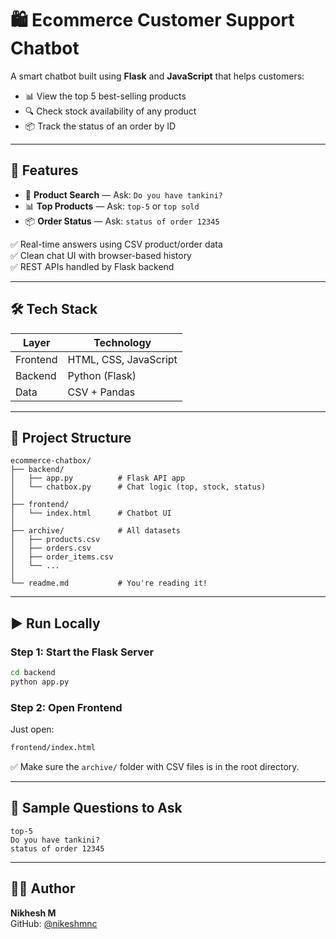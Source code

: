 # 🛍️ Ecommerce Customer Support Chatbot

A smart chatbot built using **Flask** and **JavaScript** that helps customers:

- 📊 View the top 5 best-selling products  
- 🔍 Check stock availability of any product  
- 📦 Track the status of an order by ID  

---

## 🚀 Features

- 🔎 **Product Search** — Ask: `Do you have tankini?`
- 📊 **Top Products** — Ask: `top-5` or `top sold`
- 📦 **Order Status** — Ask: `status of order 12345`

✅ Real-time answers using CSV product/order data  
✅ Clean chat UI with browser-based history  
✅ REST APIs handled by Flask backend  

---

## 🛠️ Tech Stack

| Layer     | Technology             |
|-----------|------------------------|
| Frontend  | HTML, CSS, JavaScript  |
| Backend   | Python (Flask)         |
| Data      | CSV + Pandas           |

---

## 📁 Project Structure

```
ecommerce-chatbox/
├── backend/
│   ├── app.py          # Flask API app
│   └── chatbox.py      # Chat logic (top, stock, status)
│
├── frontend/
│   └── index.html      # Chatbot UI
│
├── archive/            # All datasets
│   ├── products.csv
│   ├── orders.csv
│   ├── order_items.csv
│   └── ...
│
└── readme.md           # You're reading it!
```

---

## ▶️ Run Locally

### Step 1: Start the Flask Server

```bash
cd backend
python app.py
```

### Step 2: Open Frontend

Just open:

```bash
frontend/index.html
```

✅ Make sure the `archive/` folder with CSV files is in the root directory.

---

## 💬 Sample Questions to Ask

```
top-5
Do you have tankini?
status of order 12345
```

---

## 👨‍💻 Author

**Nikhesh M**  
GitHub: [@nikeshmnc](https://github.com/nikeshmnc)
